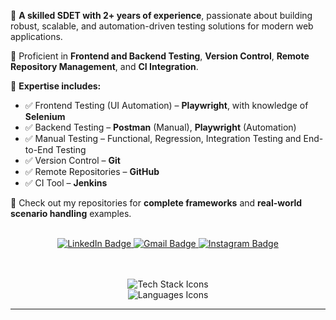 🌱 **A skilled SDET with 2+ years of experience**, passionate about building robust, scalable, and automation-driven testing solutions for modern web applications.

🚀 Proficient in **Frontend and Backend Testing**, **Version Control**, **Remote Repository Management**, and **CI Integration**.

🧠 **Expertise includes:**

- ✅ Frontend Testing (UI Automation) – **Playwright**, with knowledge of **Selenium**
- ✅ Backend Testing – **Postman** (Manual), **Playwright** (Automation)
- ✅ Manual Testing – Functional, Regression, Integration Testing and End-to-End Testing
- ✅ Version Control – **Git**
- ✅ Remote Repositories – **GitHub**
- ✅ CI Tool – **Jenkins**

📂 Check out my repositories for **complete frameworks** and **real-world scenario handling** examples.

<br>

<div align="center">

  <!-- Contact & Social Links -->
  <a href="https://www.linkedin.com/in/akash-d-4bb43a191/" target="_blank" title="LinkedIn">
    <img src="https://img.shields.io/badge/LinkedIn-0077B5?style=for-the-badge&logo=linkedin&logoColor=white" alt="LinkedIn Badge" />
  </a>
  <a href="mailto:durgojiakash@gmail.com" title="Email">
    <img src="https://img.shields.io/badge/Gmail-333333?style=for-the-badge&logo=gmail&logoColor=red" alt="Gmail Badge" />
  </a>
  <a href="https://www.instagram.com/durgoo_/" target="_blank" title="Instagram">
    <img src="https://img.shields.io/badge/Instagram-E4405F?style=for-the-badge&logo=instagram&logoColor=white" alt="Instagram Badge" />
  </a>

  <!-- Tech Stack Icons -->
  <br><br>
  <img src="https://skillicons.dev/icons?i=selenium,postman,jenkins,github,git" alt="Tech Stack Icons" />
  <br>
  <img src="https://skillicons.dev/icons?i=js,ts,java" alt="Languages Icons" />

</div>

<hr>
